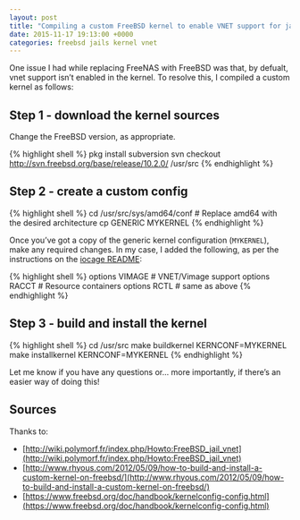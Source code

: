 ```yaml
---
layout: post
title: "Compiling a custom FreeBSD kernel to enable VNET support for jails"
date: 2015-11-17 19:13:00 +0000
categories: freebsd jails kernel vnet
---
```

One issue I had while replacing FreeNAS with FreeBSD was that, by defualt, vnet support isn&rsquo;t enabled in the kernel. To resolve this, I compiled a custom kernel as follows:

## Step 1 - download the kernel sources

Change the FreeBSD version, as appropriate.

{% highlight shell %}
pkg install subversion
svn checkout http://svn.freebsd.org/base/release/10.2.0/ /usr/src
{% endhighlight %}

## Step 2 - create a custom config

{% highlight shell %}
cd /usr/src/sys/amd64/conf # Replace amd64 with the desired architecture
cp GENERIC MYKERNEL
{% endhighlight %}

Once you&rsquo;ve got a copy of the generic kernel configuration (`MYKERNEL`), make any required changes. In my case, I added the following, as per the instructions on the [iocage README](https://github.com/iocage/iocage/blob/master/README.md):

{% highlight shell %}
options         VIMAGE # VNET/Vimage support
options         RACCT  # Resource containers
options         RCTL   # same as above
{% endhighlight %}

## Step 3 - build and install the kernel

{% highlight shell %}
cd /usr/src
make buildkernel KERNCONF=MYKERNEL
make installkernel KERNCONF=MYKERNEL
{% endhighlight %}

Let me know if you have any questions or... more importantly, if there&rsquo;s an easier way of doing this!

## Sources

Thanks to:

* [http://wiki.polymorf.fr/index.php/Howto:FreeBSD_jail_vnet](http://wiki.polymorf.fr/index.php/Howto:FreeBSD_jail_vnet)
* [http://www.rhyous.com/2012/05/09/how-to-build-and-install-a-custom-kernel-on-freebsd/](http://www.rhyous.com/2012/05/09/how-to-build-and-install-a-custom-kernel-on-freebsd/)
* [https://www.freebsd.org/doc/handbook/kernelconfig-config.html](https://www.freebsd.org/doc/handbook/kernelconfig-config.html)
